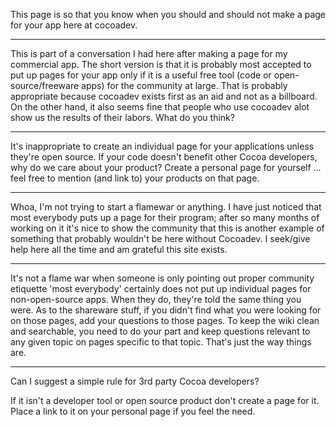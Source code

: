 This page is so that you know when you should and should not make a page for your app here at cocoadev.

----

This is part of a conversation I had here after making a page for my commercial app.  The short version is that it is probably most accepted to put up pages for your app only if it is a useful free tool (code or open-source/freeware apps) for the community at large.  That is probably appropriate because cocoadev exists first as an aid and not as a billboard.  On the other hand, it also seems fine that people who use cocoadev alot show us the results of their labors.  What do you think?

----
It's inappropriate to create an individual page for your applications unless they're open source. If your code doesn't benefit other Cocoa developers, why do we care about your product? Create a personal page for yourself ... feel free to mention (and link to) your products on that page.

----
Whoa, I'm not trying to start a flamewar or anything.  I have just noticed that most everybody puts up a page for their program; after so many months of working on it it's nice to show the community that this is another example of something that probably wouldn't be here without Cocoadev.  I seek/give help here all the time and am grateful this site exists.  

----
It's not a flame war when someone is only pointing out proper community etiquette 'most everybody' certainly does not put up individual pages for non-open-source apps. When they do, they're told the same thing you were. As to the shareware stuff, if you didn't find what you were looking for on those pages, add your questions to those pages. To keep the wiki clean and searchable, you need to do your part and keep questions relevant to any given topic on pages specific to that topic. That's just the way things are.

----

Can I suggest a simple rule for 3rd party Cocoa developers?

If it isn't a developer tool or open source product don't create a page for it. Place a link to it on your personal page if you feel the need.
